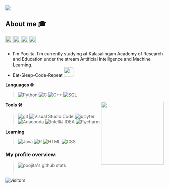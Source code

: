 <img align='centre' src="https://media.giphy.com/media/j5hWF2V3RlNGItTkGc/giphy.gif">

## About me :mortar_board:
<a href="https://twitter.com/Poojita23">
  <img align="left" alt="poojita ketepalli | Twitter" width="22px" src="https://cdn.jsdelivr.net/npm/simple-icons@v3/icons/twitter.svg" />
</a>
<a href="https://www.linkedin.com/in/poojitaketepalli/">
  <img align="left" alt="poojita's LinkdeIN" width="22px" src="https://github.com/poojitaketepalli/poojitaketepalli/blob/master/icons/linkedin%20(1).png" />
</a>
<a href="https://t.me/PoojitaKetepalli">
  <img align="left" alt="poojita's Telegram" width="22px" src="https://cdn.jsdelivr.net/npm/simple-icons@v3/icons/telegram.svg" />
</a>
<a href="https://www.hackerrank.com/poojitakkr">
  <img align="left" alt="poojita's Hackerrank" width="22px" src="https://github.com/poojitaketepalli/poojitaketepalli/blob/master/icons/hackerrank.png" />
</a>
<br />
<br />

  - I'm Poojita. I’m currently studying at Kalasalingam Academy of Research and Education under the stream Artificial Intelligence and Machine Learning.
  - Eat-Sleep-Code-Repeat  <img src="https://media.giphy.com/media/WUlplcMpOCEmTGBtBW/giphy.gif" width="30">

**Languages 🌐**  

> ![Python](https://img.shields.io/badge/-000000?style=flat&logo=python)
![C](https://img.shields.io/badge/-000000?style=flat&logo=c)
![C++](https://img.shields.io/badge/-000000?style=flat&logo=c%2B%2B)
![SQL](https://img.shields.io/badge/-000000?style=flat&logo=postgresql)

<img align='right' src="https://media.giphy.com/media/Ah3zHH7hvsSB2/giphy.gif" width="200">

**Tools 🛠️**

> ![git](https://img.shields.io/badge/-000000?style=flat&logo=git)
![Visual Studio Code](https://img.shields.io/badge/-000000?style=flat&logo=visual-studio-code&logoColor=007ACC)
![jupyter](https://img.shields.io/badge/-000000?style=flat&logo=jupyter)
![Anaconda](https://img.shields.io/badge/-000000?style=flat&logo=anaconda)
![IntelliJ IDEA](http://img.shields.io/badge/-000000?style=flat-square&logo=intellij-idea&logoColor=ffffff)
![Pycharm](http://img.shields.io/badge/-000000?style=flat-square&logo=pycharm&logoColor=ffffff)


**Learning**

> ![Java](https://img.shields.io/badge/-000000?style=flat&logo=java)
![R](https://img.shields.io/badge/-000000?style=flat&logo=R)
![HTML](https://img.shields.io/badge/-000000?style=flat&logo=html5)
![CSS](https://img.shields.io/badge/-000000?style=flat&logo=css3)

<div><h3>My profile overview: </h3></div>

> ![poojita's github stats](https://github-readme-stats.vercel.app/api?username=poojitaketepalli&show_icons=true)
> <br />
> <br />


 ![visitors](https://visitor-badge.laobi.icu/badge?page_id=poojitaketepalli.poojitaketepalli)
